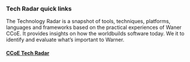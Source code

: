 ### Tech Radar quick links

The Technology Radar is a snapshot of tools, techniques, platforms, languages and frameworks based on the practical experiences of Waner CCoE. It provides insights on how the worldbuilds software today. We it to identify and evaluate what’s important to Warner.

#### [CCoE Tech Radar](https://radar.thoughtworks.com/?sheetId=https%3A%2F%2Fraw.githubusercontent.com/WarnerEngineering/tech-radar/main/radars/Experience%20Tech%20Radar.csv)

